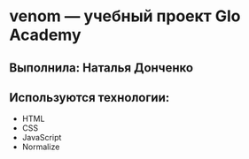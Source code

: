 # venom — учебный проект Glo Academy
## Выполнила: Наталья Донченко

## Используются технологии:
- HTML
- CSS
- JavaScript
- Normalize

